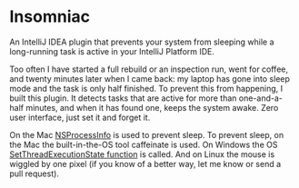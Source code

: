 # Insomniac

An IntelliJ IDEA plugin that prevents your system from sleeping while a 
long-running task is active in your IntelliJ Platform IDE.

Too often I have started a full rebuild or an inspection run, went for coffee, and twenty minutes later when
I came back: my laptop has gone into sleep mode and the task is only half finished. To prevent this from
happening, I built this plugin. It detects tasks that are active for more than one-and-a-half minutes, and when
it has found one, keeps the system awake. Zero user interface, just set it and forget it.

On the Mac [NSProcessInfo][1] is used to prevent sleep.
To prevent sleep, on the Mac the built-in-the-OS tool caffeinate is used. On Windows the OS
[SetThreadExecutionState function][2] is called. And on Linux the mouse is 
wiggled by one pixel
(if you know of a better way, let me know or send a pull request).

[1]: https://developer.apple.com/documentation/foundation/nsprocessinfo/1415995-beginactivitywithoptions
[2]: https://docs.microsoft.com/en-us/windows/win32/api/winbase/nf-winbase-setthreadexecutionstate